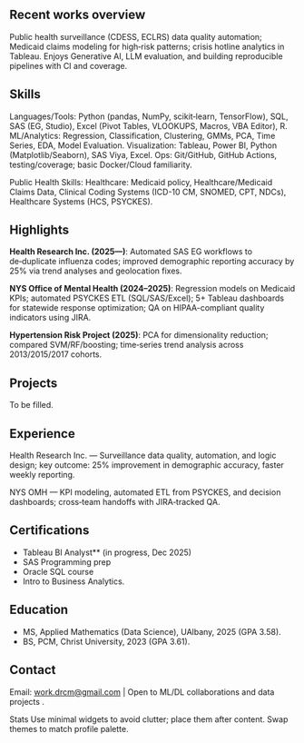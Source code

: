 ## **Recent works overview**
Public health surveillance (CDESS, ECLRS) data quality automation; Medicaid claims modeling for high‑risk patterns; crisis hotline analytics in Tableau.
Enjoys Generative AI, LLM evaluation, and building reproducible pipelines with CI and coverage.

## **Skills**
Languages/Tools: Python (pandas, NumPy, scikit‑learn, TensorFlow), SQL, SAS (EG, Studio), Excel (Pivot Tables, VLOOKUPS, Macros, VBA Editor), R.
ML/Analytics: Regression, Classification, Clustering, GMMs, PCA, Time Series, EDA, Model Evaluation.
Visualization: Tableau, Power BI, Python (Matplotlib/Seaborn), SAS Viya, Excel.
Ops: Git/GitHub, GitHub Actions, testing/coverage; basic Docker/Cloud familiarity.

Public Health Skills: Healthcare: Medicaid policy, Healthcare/Medicaid Claims Data, Clinical Coding Systems (ICD-10 CM, SNOMED, CPT, NDCs), Healthcare Systems (HCS, PSYCKES).

## **Highlights**
**Health Research Inc. (2025—)**: Automated SAS EG workflows to de‑duplicate influenza codes; improved demographic reporting accuracy by 25% via trend analyses and geolocation fixes.

**NYS Office of Mental Health (2024–2025)**: Regression models on Medicaid KPIs; automated PSYCKES ETL (SQL/SAS/Excel); 5+ Tableau dashboards for statewide response optimization; QA on HIPAA-compliant quality indicators using JIRA.

**Hypertension Risk Project (2025)**: PCA for dimensionality reduction; compared SVM/RF/boosting; time‑series trend analysis across 2013/2015/2017 cohorts.

## **Projects**
To be filled.

## **Experience**
Health Research Inc. — Surveillance data quality, automation, and logic design; key outcome: 25% improvement in demographic accuracy, faster weekly reporting.

NYS OMH — KPI modeling, automated ETL from PSYCKES, and decision dashboards; cross‑team handoffs with JIRA‑tracked QA.

## **Certifications**
- Tableau BI Analyst** (in progress, Dec 2025)
- SAS Programming prep
- Oracle SQL course
- Intro to Business Analytics.

## **Education**
- MS, Applied Mathematics (Data Science), UAlbany, 2025 (GPA 3.58).
- BS, PCM, Christ University, 2023 (GPA 3.61).

## **Contact**
Email: work.drcm@gmail.com | Open to ML/DL collaborations and data projects .

Stats
Use minimal widgets to avoid clutter; place them after content. Swap themes to match profile palette.
